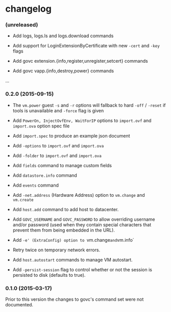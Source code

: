 # changelog

### (unreleased)

* Add logs, logs.ls and logs.download commands

* Add support for LoginExtensionByCertificate with new `-cert` and `-key` flags

* Add govc extension.{info,register,unregister,setcert} commands

* Add govc vapp.{info,destroy,power} commands

...

### 0.2.0 (2015-09-15)

* The `vm.power` guest `-s` and `-r` options will fallback to hard `-off` / `-reset` if tools is unavailable and `-force` flag is given

* Add `PowerOn, InjectOvfEnv, WaitForIP` options to `import.ovf` and `import.ova` option spec file

* Add `import.spec` to produce an example json document

* Add `-options` to `import.ovf` and `import.ova`

* Add `-folder` to `import.ovf` and `import.ova`

* Add `fields` command to manage custom fields

* Add `datastore.info` command

* Add `events` command

* Add `-net.address` (Hardware Address) option to `vm.change` and `vm.create`

* Add `host.add` command to add host to datacenter.

* Add `GOVC_USERNAME` and `GOVC_PASSWORD` to allow overriding username and/or
  password (used when they contain special characters that prevent them from
  being embedded in the URL).

* Add `-e' (ExtraConfig) option to `vm.change` and `vm.info`

* Retry twice on temporary network errors.

* Add `host.autostart` commands to manage VM autostart.

* Add `-persist-session` flag to control whether or not the session is
  persisted to disk (defaults to true).

### 0.1.0 (2015-03-17)

Prior to this version the changes to govc's command set were not documented.
